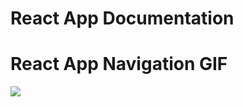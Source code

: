 # React App Documentation

# React App Navigation GIF
![](https://github.com/matiasgays/IoTy_navigation.gif/IoTy_navigation.gif)


